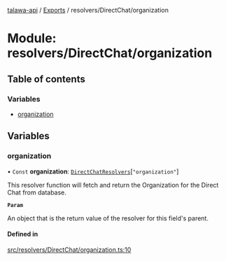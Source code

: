 [talawa-api](../README.md) / [Exports](../modules.md) / resolvers/DirectChat/organization

# Module: resolvers/DirectChat/organization

## Table of contents

### Variables

- [organization](resolvers_DirectChat_organization.md#organization)

## Variables

### organization

• `Const` **organization**: [`DirectChatResolvers`](types_generatedGraphQLTypes.md#directchatresolvers)[``"organization"``]

This resolver function will fetch and return the Organization for the Direct Chat from database.

**`Param`**

An object that is the return value of the resolver for this field's parent.

#### Defined in

[src/resolvers/DirectChat/organization.ts:10](https://github.com/PalisadoesFoundation/talawa-api/blob/4e2c75b/src/resolvers/DirectChat/organization.ts#L10)
